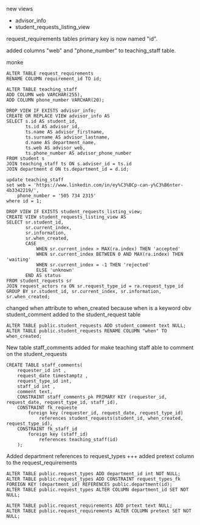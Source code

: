 new views
  - advisor_info
  - student_requests_listing_view

request_requirements tables primary key is now named "id".

added columns "web" and "phone_number" to teaching_staff table.

monke
```
ALTER TABLE request_requirements
RENAME COLUMN requirement_id TO id;

ALTER TABLE teaching_staff
ADD COLUMN web VARCHAR(255),
ADD COLUMN phone_number VARCHAR(20);

DROP VIEW IF EXISTS advisor_info;
CREATE OR REPLACE VIEW advisor_info AS
SELECT s.id AS student_id,
       ts.id AS advisor_id,
       ts.name AS advisor_firstname,
       ts.surname AS advisor_lastname,
       d.name AS department_name,
       ts.web AS advisor_web,
       ts.phone_number AS advisor_phone_number
FROM student s
JOIN teaching_staff ts ON s.adviser_id = ts.id
JOIN department d ON ts.department_id = d.id;

update teaching_staff
set web = 'https://www.linkedin.com/in/ey%C3%BCp-can-y%C3%B6nter-4b3342219/',
	phone_number = '505 734 2315'
where id = 1;

DROP VIEW IF EXISTS student_requests_listing_view;
CREATE VIEW student_requests_listing_view AS
SELECT sr.student_id,
       sr.current_index,
       sr.information,
       sr.when_created,
       CASE
           WHEN sr.current_index > MAX(ra.index) THEN 'accepted'
           WHEN sr.current_index BETWEEN 0 AND MAX(ra.index) THEN 'waiting'
           WHEN sr.current_index = -1 THEN 'rejected'
           ELSE 'unknown'
       END AS status
FROM student_requests sr
JOIN request_actors ra ON sr.request_type_id = ra.request_type_id
GROUP BY sr.student_id, sr.current_index, sr.information, sr.when_created;

```


changed when attribute to when_created because when is a keyword obv
student_comment added to the student_request table
```
ALTER TABLE public.student_requests ADD student_comment text NULL;
ALTER TABLE public.student_requests RENAME COLUMN "when" TO when_created;

```


New table staff_comments added for make teaching staff able to comment on the student_requests
```
CREATE TABLE staff_comments(
	requester_id int ,
	request_date timestamptz ,
	request_type_id int,
	staff_id int ,
	comment text,
	CONSTRAINT staff_comments_pk PRIMARY KEY (requester_id, request_date, request_type_id, staff_id),
	CONSTRAINT fk_requeste
		foreign key (requester_id, request_date, request_type_id)
			references student_requests(student_id, when_created, request_type_id),
	CONSTRAINT fk_staff_id
		foreign key (staff_id)
			references teaching_staff(id)
	);	

```

Added department references to request_types +++ added pretext column to the request_requirements 
```
ALTER TABLE public.request_types ADD department_id int NOT NULL;
ALTER TABLE public.request_types ADD CONSTRAINT request_types_fk FOREIGN KEY (department_id) REFERENCES public.department(id);
ALTER TABLE public.request_types ALTER COLUMN department_id SET NOT NULL;

ALTER TABLE public.request_requirements ADD prtext text NULL;
ALTER TABLE public.request_requirements ALTER COLUMN pretext SET NOT NULL;


```


